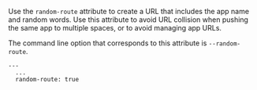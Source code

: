 Use the `random-route` attribute to create a URL that includes the app name and random words. Use this attribute to avoid URL collision when pushing the same app to multiple spaces, or to avoid managing app URLs.

The command line option that corresponds to this attribute is `--random-route`.

```
---
  ...
  random-route: true
```